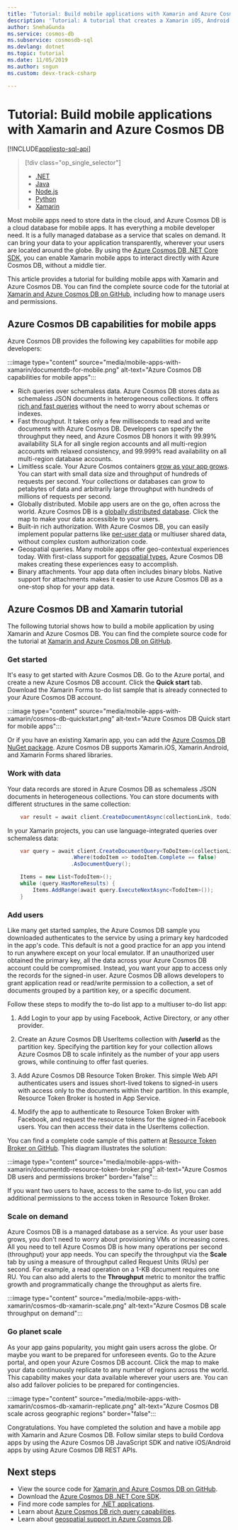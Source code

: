 ```yaml
---
title: 'Tutorial: Build mobile applications with Xamarin and Azure Cosmos DB'
description: 'Tutorial: A tutorial that creates a Xamarin iOS, Android, or Forms application by using Azure Cosmos DB. Azure Cosmos DB is a fast, planet scale, cloud database for mobile apps.'
author: SnehaGunda
ms.service: cosmos-db
ms.subservice: cosmosdb-sql
ms.devlang: dotnet
ms.topic: tutorial
ms.date: 11/05/2019
ms.author: sngun
ms.custom: devx-track-csharp

---
```

# Tutorial: Build mobile applications with Xamarin and Azure Cosmos DB
[!INCLUDE[appliesto-sql-api](../includes/appliesto-sql-api.md)]

> [!div class="op_single_selector"]
> * [.NET](sql-api-dotnet-application.md)
> * [Java](sql-api-java-application.md)
> * [Node.js](sql-api-nodejs-application.md)
> * [Python](./create-sql-api-python.md)
> * [Xamarin](mobile-apps-with-xamarin.md)
> 

Most mobile apps need to store data in the cloud, and Azure Cosmos DB is a cloud database for mobile apps. It has everything a mobile developer need. It is a fully managed database as a service that scales on demand. It can bring your data to your application transparently, wherever your users are located around the globe. By using the [Azure Cosmos DB .NET Core SDK](sql-api-sdk-dotnet-core.md), you can enable Xamarin mobile apps to interact directly with Azure Cosmos DB, without a middle tier.

This article provides a tutorial for building mobile apps with Xamarin and Azure Cosmos DB. You can find the complete source code for the tutorial at [Xamarin and Azure Cosmos DB on GitHub](https://github.com/Azure/azure-cosmos-dotnet-v2/tree/master/samples/xamarin), including how to manage users and permissions.

## Azure Cosmos DB capabilities for mobile apps
Azure Cosmos DB provides the following key capabilities for mobile app developers:

:::image type="content" source="media/mobile-apps-with-xamarin/documentdb-for-mobile.png" alt-text="Azure Cosmos DB capabilities for mobile apps":::

* Rich queries over schemaless data. Azure Cosmos DB stores data as schemaless JSON documents in heterogeneous collections. It offers [rich and fast queries](./sql-query-getting-started.md) without the need to worry about schemas or indexes.
* Fast throughput. It takes only a few milliseconds to read and write documents with Azure Cosmos DB. Developers can specify the throughput they need, and Azure Cosmos DB honors it with 99.99% availability SLA for all single region accounts and all multi-region accounts with relaxed consistency, and 99.999% read availability on all multi-region database accounts.
* Limitless scale. Your Azure Cosmos containers [grow as your app grows](partitioning-overview.md). You can start with small data size and throughput of hundreds of requests per second. Your collections or databases can grow to petabytes of data and arbitrarily large throughput with hundreds of millions of requests per second.
* Globally distributed. Mobile app users are on the go, often across the world. Azure Cosmos DB is a [globally distributed database](distribute-data-globally.md). Click the map to make your data accessible to your users.
* Built-in rich authorization. With Azure Cosmos DB, you can easily implement popular patterns like [per-user data](https://github.com/Azure/azure-cosmos-dotnet-v2/tree/master/samples/xamarin/UserItems) or multiuser shared data, without complex custom authorization code.
* Geospatial queries. Many mobile apps offer geo-contextual experiences today. With first-class support for [geospatial types](./sql-query-geospatial-intro.md), Azure Cosmos DB makes creating these experiences easy to accomplish.
* Binary attachments. Your app data often includes binary blobs. Native support for attachments makes it easier to use Azure Cosmos DB as a one-stop shop for your app data.

## Azure Cosmos DB and Xamarin tutorial
The following tutorial shows how to build a mobile application by using Xamarin and Azure Cosmos DB. You can find the complete source code for the tutorial at [Xamarin and Azure Cosmos DB on GitHub](https://github.com/Azure/azure-cosmos-dotnet-v2/tree/master/samples/xamarin).

### Get started
It's easy to get started with Azure Cosmos DB. Go to the Azure portal, and create a new Azure Cosmos DB account. Click the **Quick start** tab. Download the Xamarin Forms to-do list sample that is already connected to your Azure Cosmos DB account. 

:::image type="content" source="media/mobile-apps-with-xamarin/cosmos-db-quickstart.png" alt-text="Azure Cosmos DB Quick start for mobile apps":::

Or if you have an existing Xamarin app, you can add the [Azure Cosmos DB NuGet package](sql-api-sdk-dotnet-core.md). Azure Cosmos DB supports Xamarin.iOS, Xamarin.Android, and Xamarin Forms shared libraries.

### Work with data
Your data records are stored in Azure Cosmos DB as schemaless JSON documents in heterogeneous collections. You can store documents with different structures in the same collection:

```cs
    var result = await client.CreateDocumentAsync(collectionLink, todoItem);
```

In your Xamarin projects, you can use language-integrated queries over schemaless data:

```cs
    var query = await client.CreateDocumentQuery<ToDoItem>(collectionLink)
                    .Where(todoItem => todoItem.Complete == false)
                    .AsDocumentQuery();

    Items = new List<TodoItem>();
    while (query.HasMoreResults) {
        Items.AddRange(await query.ExecuteNextAsync<TodoItem>());
    }
```
### Add users
Like many get started samples, the Azure Cosmos DB sample you downloaded authenticates to the service by using a primary key hardcoded in the app's code. This default is not a good practice for an app you intend to run anywhere except on your local emulator. If an unauthorized user obtained the primary key, all the data across your Azure Cosmos DB account could be compromised. Instead, you want your app to access only the records for the signed-in user. Azure Cosmos DB allows developers to grant application read or read/write permission to a collection, a set of documents grouped by a partition key, or a specific document. 

Follow these steps to modify the to-do list app to a multiuser to-do list app: 

  1. Add Login to your app by using Facebook, Active Directory, or any other provider.

  2. Create an Azure Cosmos DB UserItems collection with **/userId** as the partition key. Specifying the partition key for your collection allows Azure Cosmos DB to scale infinitely as the number of your app users grows, while continuing to offer fast queries.

  3. Add Azure Cosmos DB Resource Token Broker. This simple Web API authenticates users and issues short-lived tokens to signed-in users with access only to the documents within their partition. In this example, Resource Token Broker is hosted in App Service.

  4. Modify the app to authenticate to Resource Token Broker with Facebook, and request the resource tokens for the signed-in Facebook users. You can then access their data in the UserItems collection.  

You can find a complete code sample of this pattern at [Resource Token Broker on GitHub](https://github.com/Azure/azure-cosmos-dotnet-v2/tree/master/samples/xamarin/UserItems). This diagram illustrates the solution:

:::image type="content" source="media/mobile-apps-with-xamarin/documentdb-resource-token-broker.png" alt-text="Azure Cosmos DB users and permissions broker" border="false":::

If you want two users to have,  access to the same to-do list, you can add additional permissions to the access token in Resource Token Broker.

### Scale on demand
Azure Cosmos DB is a managed database as a service. As your user base grows, you don't need to worry about provisioning VMs or increasing cores. All you need to tell Azure Cosmos DB is how many operations per second (throughput) your app needs. You can specify the throughput via the **Scale** tab by using a measure of throughput called Request Units (RUs) per second. For example, a read operation on a 1-KB document requires one RU. You can also add alerts to the **Throughput** metric to monitor the traffic growth and programmatically change the throughput as alerts fire.

:::image type="content" source="media/mobile-apps-with-xamarin/cosmos-db-xamarin-scale.png" alt-text="Azure Cosmos DB scale throughput on demand":::

### Go planet scale
As your app gains popularity, you might gain users across the globe. Or maybe you want to be prepared for unforeseen events. Go to the Azure portal, and open your Azure Cosmos DB account. Click the map to make your data continuously replicate to any number of regions across the world. This capability makes your data available wherever your users are. You can also add failover policies to be prepared for contingencies.

:::image type="content" source="media/mobile-apps-with-xamarin/cosmos-db-xamarin-replicate.png" alt-text="Azure Cosmos DB scale across geographic regions" border="false":::

Congratulations. You have completed the solution and have a mobile app with Xamarin and Azure Cosmos DB. Follow similar steps to build Cordova apps by using the Azure Cosmos DB JavaScript SDK and native iOS/Android apps by using Azure Cosmos DB REST APIs.

## Next steps
* View the source code for [Xamarin and Azure Cosmos DB on GitHub](https://github.com/Azure/azure-cosmos-dotnet-v2/tree/master/samples/xamarin).
* Download the [Azure Cosmos DB .NET Core SDK](sql-api-sdk-dotnet-core.md).
* Find more code samples for [.NET applications](sql-api-dotnet-samples.md).
* Learn about [Azure Cosmos DB rich query capabilities](./sql-query-getting-started.md).
* Learn about [geospatial support in Azure Cosmos DB](./sql-query-geospatial-intro.md).